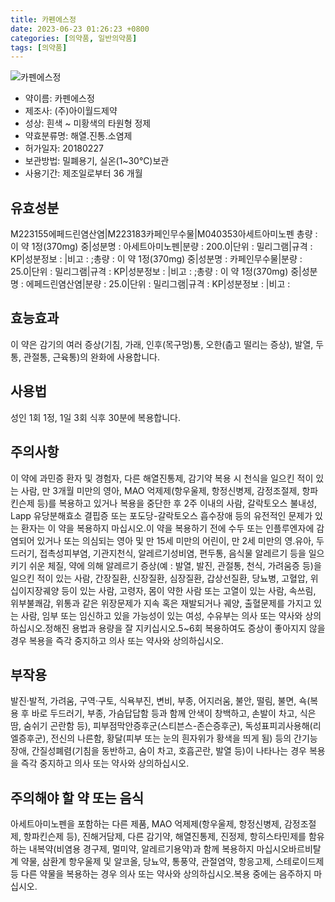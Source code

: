 ```yaml
---
title: 카펜에스정
date: 2023-06-23 01:26:23 +0800
categories: [의약품, 일반의약품]
tags: [의약품]
---
```

![카펜에스정](https://nedrug.mfds.go.kr/pbp/cmn/itemImageDownload/152941971828400093)

- 약이름: 카펜에스정
- 제조사: (주)아이월드제약
- 성상: 흰색 ~ 미황색의 타원형 정제
- 약효분류명: 해열.진통.소염제
- 허가일자: 20180227
- 보관방법: 밀폐용기, 실온(1~30℃)보관
- 사용기간: 제조일로부터 36 개월
## 유효성분
M223155에페드린염산염|M223183카페인무수물|M040353아세트아미노펜
총량 : 이 약 1정(370mg) 중|성분명 : 아세트아미노펜|분량 : 200.0|단위 : 밀리그램|규격 : KP|성분정보 : |비고 : ;총량 : 이 약 1정(370mg) 중|성분명 : 카페인무수물|분량 : 25.0|단위 : 밀리그램|규격 : KP|성분정보 : |비고 : ;총량 : 이 약 1정(370mg) 중|성분명 : 에페드린염산염|분량 : 25.0|단위 : 밀리그램|규격 : KP|성분정보 : |비고 :
## 효능효과
이 약은 감기의 여러 증상(기침, 가래, 인후(목구멍)통, 오한(춥고 떨리는 증상), 발열, 두통, 관절통, 근육통)의 완화에 사용합니다.
## 사용법
성인 1회 1정, 1일 3회 식후 30분에 복용합니다.
## 주의사항
이 약에 과민증 환자 및 경험자, 다른 해열진통제, 감기약 복용 시 천식을 일으킨 적이 있는 사람, 만 3개월 미만의 영아, MAO 억제제(항우울제, 항정신병제, 감정조절제, 항파킨슨제 등)를 복용하고 있거나 복용을 중단한 후 2주 이내의 사람, 갈락토오스 불내성, Lapp 유당분해효소 결핍증 또는 포도당-갈락토오스 흡수장애 등의 유전적인 문제가 있는 환자는 이 약을 복용하지 마십시오.이 약을 복용하기 전에 수두 또는 인플루엔자에 감염되어 있거나 또는 의심되는 영아 및 만 15세 미만의 어린이, 만 2세 미만의 영․유아, 두드러기, 접촉성피부염, 기관지천식, 알레르기성비염, 편두통, 음식물 알레르기 등을 일으키기 쉬운 체질, 약에 의해 알레르기 증상(예 : 발열, 발진, 관절통, 천식, 가려움증 등)을 일으킨 적이 있는 사람, 간장질환, 신장질환, 심장질환, 갑상선질환, 당뇨병, 고혈압, 위십이지장궤양 등이 있는 사람, 고령자, 몸이 약한 사람 또는 고열이 있는 사람, 속쓰림, 위부불쾌감, 위통과 같은 위장문제가 지속 혹은 재발되거나 궤양, 출혈문제를 가지고 있는 사람, 임부 또는 임신하고 있을 가능성이 있는 여성, 수유부는 의사 또는 약사와 상의하십시오.정해진 용법과 용량을 잘 지키십시오.5~6회 복용하여도 증상이 좋아지지 않을 경우 복용을 즉각 중지하고 의사 또는 약사와 상의하십시오.
## 부작용
발진·발적, 가려움, 구역·구토, 식욕부진, 변비, 부종, 어지러움, 불안, 떨림, 불면, 쇽(복용 후 바로 두드러기, 부종, 가슴답답함 등과 함께 안색이 창백하고, 손발이 차고, 식은땀, 숨쉬기 곤란함 등), 피부점막안증후군(스티븐스-존슨증후군), 독성표피괴사용해(리엘증후군), 전신의 나른함, 황달(피부 또는 눈의 흰자위가 황색을 띄게 됨) 등의 간기능장애, 간질성폐렴(기침을 동반하고, 숨이 차고, 호흡곤란, 발열 등)이 나타나는 경우 복용을 즉각 중지하고 의사 또는 약사와 상의하십시오.
## 주의해야 할 약 또는 음식
아세트아미노펜을 포함하는 다른 제품, MAO 억제제(항우울제, 항정신병제, 감정조절제, 항파킨슨제 등), 진해거담제, 다른 감기약, 해열진통제, 진정제, 항히스타민제를 함유하는 내복약(비염용 경구제, 멀미약, 알레르기용약)과 함께 복용하지 마십시오바르비탈계 약물, 삼환계 항우울제 및 알코올, 당뇨약, 통풍약, 관절염약, 항응고제, 스테로이드제 등 다른 약물을 복용하는 경우 의사 또는 약사와 상의하십시오.복용 중에는 음주하지 마십시오.
